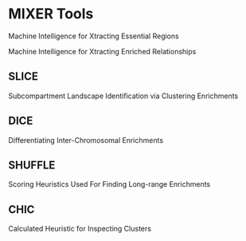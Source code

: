 # MIXER Tools

Machine Intelligence for Xtracting Essential Regions

Machine Intelligence for Xtracting Enriched Relationships

## SLICE

Subcompartment Landscape Identification via Clustering Enrichments

## DICE

Differentiating Inter-Chromosomal Enrichments

## SHUFFLE

Scoring Heuristics Used For Finding Long-range Enrichments

## CHIC

Calculated Heuristic for Inspecting Clusters